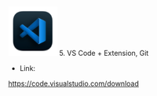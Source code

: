 <img src="https://github.com/karost/Generative-AI-for-Everyone/blob/main/images/icons/microsoft_visual_studio_code_macos_bigsur_icon_189957.png" width="100">
5. VS Code + Extension, Git

- Link:

https://code.visualstudio.com/download

